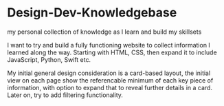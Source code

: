 # Design-Dev-Knowledgebase
my personal collection of knowledge as I learn and build my skillsets

I want to try and build a fully functioning website to collect information I learned along the way. Starting with HTML, CSS, then expand it to include JavaScript, Python, Swift etc.

My initial general design consideration is a card-based layout, the initial view on each page show the referencable minimum of each key piece of information, with option to expand that to reveal further details in a card. Later on, try to add filtering functionality.
